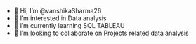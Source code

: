 - 👋 Hi, I’m @vanshikaSharma26
- 👀 I’m interested in Data analysis
- 🌱 I’m currently learning SQL TABLEAU
- 💞️ I’m looking to collaborate on Projects related data analysis


<!---
vanshikaSharma26/vanshikaSharma26 is a ✨ special ✨ repository because its `README.md` (this file) appears on your GitHub profile.
You can click the Preview link to take a look at your changes.
--->
